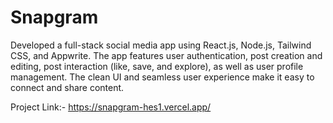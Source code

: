 # Snapgram
Developed a full-stack social media app using React.js, Node.js, Tailwind CSS, and Appwrite. The app features user authentication, post creation and editing, post interaction (like, save, and explore), as well as user profile management. The clean UI and seamless user experience make it easy to connect and share content.

Project Link:- https://snapgram-hes1.vercel.app/

